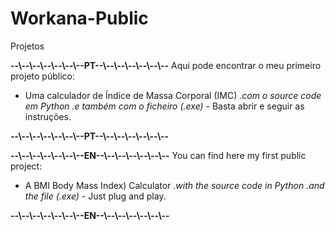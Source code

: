 # Workana-Public
Projetos

**--\\--\\--\\--\\--\\--\\--PT--\\--\\--\\--\\--\\--\\--**
Aqui pode encontrar o meu primeiro projeto público: 
  - Uma calculador de Índice de Massa Corporal (IMC)
        *.com o source code em Python
        .e também com o ficheiro (.exe)*
            - Basta abrir e seguir as instruções. 

**--\\--\\--\\--\\--\\--\\--PT--\\--\\--\\--\\--\\--\\--**


**--\\--\\--\\--\\--\\--\\--EN--\\--\\--\\--\\--\\--\\--**
You can find here my first public project:
  - A BMI Body Mass Index) Calculator
        *.with the source code in Python
        .and the file (.exe)*
            - Just plug and play.

**--\\--\\--\\--\\--\\--\\--EN--\\--\\--\\--\\--\\--\\--**
